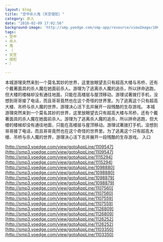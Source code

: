 ```yaml
---
layout: blog
title: "空中杀人鬼（天空侵犯）"
category: 杀人
date: "2018-02-09 17:02:56"
background-image: 'http://smp.yoedge.com/smp-app/resource/viewImage/1000676appline.png'
tags:
- 空中
- 杀人
- 鬼
- （
- 天空
- 侵犯
- ）

---
```

本城游理突然来到一个莫名其妙的世界，这里放眼望去只有超高大楼与吊桥，还有个戴著面具的杀人魔在她面前杀人。游理为了逃离杀人魔的追杀，所以拼命逃跑，但大楼的楼梯却没有通往地面，只能在高楼层与屋顶移动。游理试著拨打手机，没想到哥哥接了电话，而且哥哥竟然也在这个奇怪的世界里。为了逃离这个只有超高大楼、吊桥与杀人魔的世界，游理决心活下去并展开一段残酷的生存游戏。
本城游理突然来到一个莫名其妙的世界，这里放眼望去只有超高大楼与吊桥，还有个戴著面具的杀人魔在她面前杀人。游理为了逃离杀人魔的追杀，所以拼命逃跑，但大楼的楼梯却没有通往地面，只能在高楼层与屋顶移动。游理试著拨打手机，没想到哥哥接了电话，而且哥哥竟然也在这个奇怪的世界里。为了逃离这个只有超高大楼、吊桥与杀人魔的世界，游理决心活下去并展开一段残酷的生存游戏。
入口

[http://smp3.yoedge.com/view/gotoAppLine/1109547](http://smp3.yoedge.com/view/gotoAppLine/1109547)
[http://smp3.yoedge.com/view/gotoAppLine/1115294](http://smp3.yoedge.com/view/gotoAppLine/1115294)
[http://smp3.yoedge.com/view/gotoAppLine/1098880](http://smp3.yoedge.com/view/gotoAppLine/1098880)
[http://smp3.yoedge.com/view/gotoAppLine/1098879](http://smp3.yoedge.com/view/gotoAppLine/1098879)
[http://smp3.yoedge.com/view/gotoAppLine/1107560](http://smp3.yoedge.com/view/gotoAppLine/1107560)
[http://smp3.yoedge.com/view/gotoAppLine/1107559](http://smp3.yoedge.com/view/gotoAppLine/1107559)
[http://smp3.yoedge.com/view/gotoAppLine/1126809](http://smp3.yoedge.com/view/gotoAppLine/1126809)
[http://smp3.yoedge.com/view/gotoAppLine/1126252](http://smp3.yoedge.com/view/gotoAppLine/1126252)
[http://smp3.yoedge.com/view/gotoAppLine/1103350](http://smp3.yoedge.com/view/gotoAppLine/1103350)

        
